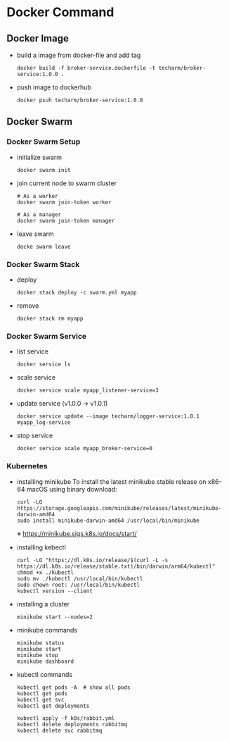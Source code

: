 # Docker Command

## Docker Image
- build a image from docker-file and add tag
  ```
  docker build -f broker-service.dockerfile -t techarm/broker-service:1.0.0 .
  ```

- push image to dockerhub
  ```
  docker psuh techarm/broker-service:1.0.0
  ```

## Docker Swarm
### Docker Swarm Setup
- initialize swarm
    ```
    docker swarm init
    ```

- join current node to swarm cluster
    ```
    # As a worker
    docker swarm join-token worker
    
    # As a manager
    docker swarm join-token manager
    ```

- leave swarm
    ```
    docke swarm leave
    ```

### Docker Swarm Stack
- deploy
    ```
    docker stack deploy -c swarm.yml myapp
    ```

- remove
    ```
    docker stack rm myapp
    ```

### Docker Swarm Service
- list service
    ```
    docker service ls
    ```

- scale service
    ```
    docker service scale myapp_listener-service=3
    ```

- update service (v1.0.0 -> v1.0.1)
    ```
    docker service update --image techarm/logger-service:1.0.1 myapp_log-service
    ```

- stop service
    ```
    docker service scale myapp_broker-service=0
    ```

### Kubernetes
- installing minikube
    To install the latest minikube stable release on x86-64 macOS using binary download:
    ```
    curl -LO https://storage.googleapis.com/minikube/releases/latest/minikube-darwin-amd64
    sudo install minikube-darwin-amd64 /usr/local/bin/minikube
    ```
    ※ https://minikube.sigs.k8s.io/docs/start/

- installing kebectl
    ```
    curl -LO "https://dl.k8s.io/release/$(curl -L -s https://dl.k8s.io/release/stable.txt)/bin/darwin/arm64/kubectl"
    chmod +x ./kubectl
    sudo mv ./kubectl /usr/local/bin/kubectl
    sudo chown root: /usr/local/bin/kubectl
    kubectl version --client
    ```

- installing a cluster
    ```
    minikube start --nodes=2
    ```

- minikube commands
    ```
    minikube status
    minikube start
    minikube stop
    minikube dashboard
    ```

- kubectl commands
    ```
    kubectl get pods -A  # show all pods
    kubectl get pods
    kubectl get svc
    kubectl get deployments

    kubectl apply -f k8s/rabbit.yml
    kubectl delete deployments rabbitmq
    kubectl delete svc rabbitmq
    ```
